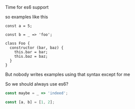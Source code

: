 Time for es6 support

so examples like this

```es6
const a = 5;

const b = _ => 'foo';

class Foo {
  constructor (bar, baz) {
    this.bar = bar;
    this.baz = baz;
  }
}
```

But nobody writes examples using that syntax except for me


So we should always use es6?

```js
const maybe = _ => 'indeed';

const [a, b] = [1, 2];
```
